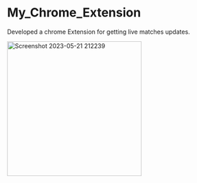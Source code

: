# My_Chrome_Extension
Developed a chrome Extension for getting live matches updates.

<img width="313" alt="Screenshot 2023-05-21 212239" src="https://github.com/geek-prateek/My_Chrome_Extension/assets/71647878/0045c61c-3e77-433e-9589-12640ef315a6">
